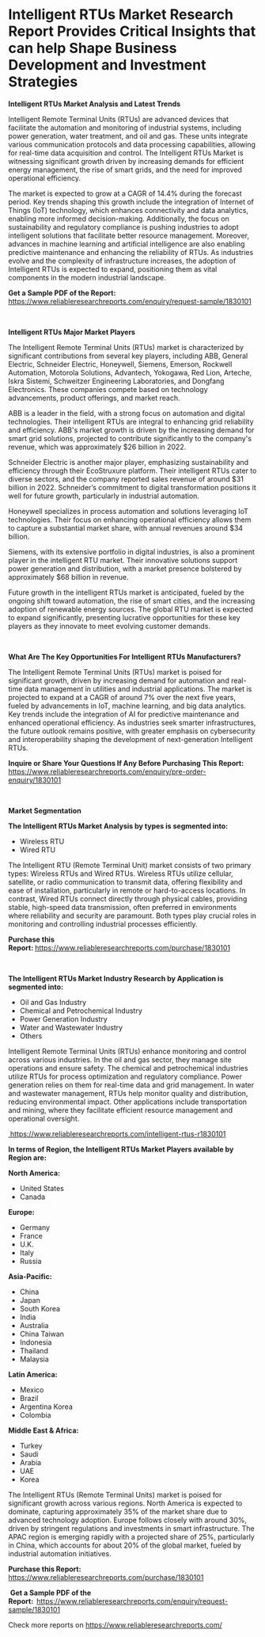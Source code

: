 <p><h1>Intelligent RTUs Market Research Report Provides Critical Insights that can help Shape Business Development and Investment Strategies</h1></p><p><strong>Intelligent RTUs Market Analysis and Latest Trends</strong></p>
<p><p>Intelligent Remote Terminal Units (RTUs) are advanced devices that facilitate the automation and monitoring of industrial systems, including power generation, water treatment, and oil and gas. These units integrate various communication protocols and data processing capabilities, allowing for real-time data acquisition and control. The Intelligent RTUs Market is witnessing significant growth driven by increasing demands for efficient energy management, the rise of smart grids, and the need for improved operational efficiency.</p><p>The market is expected to grow at a CAGR of 14.4% during the forecast period. Key trends shaping this growth include the integration of Internet of Things (IoT) technology, which enhances connectivity and data analytics, enabling more informed decision-making. Additionally, the focus on sustainability and regulatory compliance is pushing industries to adopt intelligent solutions that facilitate better resource management. Moreover, advances in machine learning and artificial intelligence are also enabling predictive maintenance and enhancing the reliability of RTUs. As industries evolve and the complexity of infrastructure increases, the adoption of Intelligent RTUs is expected to expand, positioning them as vital components in the modern industrial landscape.</p></p>
<p><strong>Get a Sample PDF of the Report:&nbsp;</strong> <a href="https://www.reliableresearchreports.com/enquiry/request-sample/1830101?utm_campaign=3012&utm_medium=2&utm_source=Github&utm_content=ia&utm_term=06042025&utm_id=intelligent-rtus">https://www.reliableresearchreports.com/enquiry/request-sample/1830101</a></p>
<p>&nbsp;</p>
<p><strong>Intelligent RTUs Major Market Players</strong></p>
<p><p>The Intelligent Remote Terminal Units (RTUs) market is characterized by significant contributions from several key players, including ABB, General Electric, Schneider Electric, Honeywell, Siemens, Emerson, Rockwell Automation, Motorola Solutions, Advantech, Yokogawa, Red Lion, Arteche, Iskra Sistemi, Schweitzer Engineering Laboratories, and Dongfang Electronics. These companies compete based on technology advancements, product offerings, and market reach.</p><p>ABB is a leader in the field, with a strong focus on automation and digital technologies. Their intelligent RTUs are integral to enhancing grid reliability and efficiency. ABB's market growth is driven by the increasing demand for smart grid solutions, projected to contribute significantly to the company's revenue, which was approximately $26 billion in 2022.</p><p>Schneider Electric is another major player, emphasizing sustainability and efficiency through their EcoStruxure platform. Their intelligent RTUs cater to diverse sectors, and the company reported sales revenue of around $31 billion in 2022. Schneider’s commitment to digital transformation positions it well for future growth, particularly in industrial automation.</p><p>Honeywell specializes in process automation and solutions leveraging IoT technologies. Their focus on enhancing operational efficiency allows them to capture a substantial market share, with annual revenues around $34 billion.</p><p>Siemens, with its extensive portfolio in digital industries, is also a prominent player in the intelligent RTU market. Their innovative solutions support power generation and distribution, with a market presence bolstered by approximately $68 billion in revenue.</p><p>Future growth in the intelligent RTUs market is anticipated, fueled by the ongoing shift toward automation, the rise of smart cities, and the increasing adoption of renewable energy sources. The global RTU market is expected to expand significantly, presenting lucrative opportunities for these key players as they innovate to meet evolving customer demands.</p></p>
<p>&nbsp;</p>
<p><strong>What Are The Key Opportunities For Intelligent RTUs Manufacturers?</strong></p>
<p><p>The Intelligent Remote Terminal Units (RTUs) market is poised for significant growth, driven by increasing demand for automation and real-time data management in utilities and industrial applications. The market is projected to expand at a CAGR of around 7% over the next five years, fueled by advancements in IoT, machine learning, and big data analytics. Key trends include the integration of AI for predictive maintenance and enhanced operational efficiency. As industries seek smarter infrastructures, the future outlook remains positive, with greater emphasis on cybersecurity and interoperability shaping the development of next-generation Intelligent RTUs.</p></p>
<p><strong>Inquire or Share Your Questions If Any Before Purchasing This Report:</strong> <a href="https://www.reliableresearchreports.com/enquiry/pre-order-enquiry/1830101?utm_campaign=3012&utm_medium=2&utm_source=Github&utm_content=ia&utm_term=06042025&utm_id=intelligent-rtus">https://www.reliableresearchreports.com/enquiry/pre-order-enquiry/1830101</a></p>
<p>&nbsp;</p>
<p><strong>Market Segmentation</strong></p>
<p><strong>The Intelligent RTUs Market Analysis by types is segmented into:</strong></p>
<p><ul><li>Wireless RTU</li><li>Wired RTU</li></ul></p>
<p><p>The Intelligent RTU (Remote Terminal Unit) market consists of two primary types: Wireless RTUs and Wired RTUs. Wireless RTUs utilize cellular, satellite, or radio communication to transmit data, offering flexibility and ease of installation, particularly in remote or hard-to-access locations. In contrast, Wired RTUs connect directly through physical cables, providing stable, high-speed data transmission, often preferred in environments where reliability and security are paramount. Both types play crucial roles in monitoring and controlling industrial processes efficiently.</p></p>
<p><strong>Purchase this Report:&nbsp;</strong><a href="https://www.reliableresearchreports.com/purchase/1830101?utm_campaign=3012&utm_medium=2&utm_source=Github&utm_content=ia&utm_term=06042025&utm_id=intelligent-rtus">https://www.reliableresearchreports.com/purchase/1830101</a></p>
<p>&nbsp;</p>
<p><strong>The Intelligent RTUs Market Industry Research by Application is segmented into:</strong></p>
<p><ul><li>Oil and Gas Industry</li><li>Chemical and Petrochemical Industry</li><li>Power Generation Industry</li><li>Water and Wastewater Industry</li><li>Others</li></ul></p>
<p><p>Intelligent Remote Terminal Units (RTUs) enhance monitoring and control across various industries. In the oil and gas sector, they manage site operations and ensure safety. The chemical and petrochemical industries utilize RTUs for process optimization and regulatory compliance. Power generation relies on them for real-time data and grid management. In water and wastewater management, RTUs help monitor quality and distribution, reducing environmental impact. Other applications include transportation and mining, where they facilitate efficient resource management and operational oversight.</p></p>
<p><a href="https://www.reliableresearchreports.com/intelligent-rtus-r1830101?utm_campaign=3012&utm_medium=2&utm_source=Github&utm_content=ia&utm_term=06042025&utm_id=intelligent-rtus">&nbsp;https://www.reliableresearchreports.com/intelligent-rtus-r1830101</a></p>
<p><strong>In terms of Region, the Intelligent RTUs Market Players available by Region are:</strong></p>
<p>
    <p> <strong> North America: </strong>
        <ul>
            <li>United States</li>
            <li>Canada</li>
        </ul>
        </p> 
    <p> <strong> Europe: </strong>
        <ul>
            <li>Germany</li>
            <li>France</li>
            <li>U.K.</li>
            <li>Italy</li>
            <li>Russia</li>
        </ul>
        </p> 
    <p> <strong> Asia-Pacific: </strong>
        <ul>
            <li>China</li>
            <li>Japan</li>
            <li>South Korea</li>
            <li>India</li>
            <li>Australia</li>
            <li>China Taiwan</li>
            <li>Indonesia</li>
            <li>Thailand</li>
            <li>Malaysia</li>
        </ul>
        </p> 
    <p> <strong> Latin America: </strong>
        <ul>
            <li>Mexico</li>
            <li>Brazil</li>
            <li>Argentina Korea</li>
            <li>Colombia</li>
        </ul>
        </p> 
    <p> <strong> Middle East & Africa: </strong>
        <ul>
            <li>Turkey</li>
            <li>Saudi</li>
            <li>Arabia</li>
            <li>UAE</li>
            <li>Korea</li>
        </ul>
    </p>
    </p>
<p><p>The Intelligent RTUs (Remote Terminal Units) market is poised for significant growth across various regions. North America is expected to dominate, capturing approximately 35% of the market share due to advanced technology adoption. Europe follows closely with around 30%, driven by stringent regulations and investments in smart infrastructure. The APAC region is emerging rapidly with a projected share of 25%, particularly in China, which accounts for about 20% of the global market, fueled by industrial automation initiatives.</p></p>
<p><strong>Purchase this Report: </strong><a href="https://www.reliableresearchreports.com/purchase/1830101?utm_campaign=3012&utm_medium=2&utm_source=Github&utm_content=ia&utm_term=06042025&utm_id=intelligent-rtus">https://www.reliableresearchreports.com/purchase/1830101</a></p>
<p>&nbsp;<strong>Get a Sample PDF of the Report:&nbsp;&nbsp;</strong><a href="https://www.reliableresearchreports.com/enquiry/request-sample/1830101?utm_campaign=3012&utm_medium=2&utm_source=Github&utm_content=ia&utm_term=06042025&utm_id=intelligent-rtus">https://www.reliableresearchreports.com/enquiry/request-sample/1830101</a></p>
<p><strong></strong></p>
<p>Check more reports on <a href="https://www.reliableresearchreports.com/?utm_campaign=3012&utm_medium=2&utm_source=Github&utm_content=ia&utm_term=06042025&utm_id=intelligent-rtus">https://www.reliableresearchreports.com/</a></p>